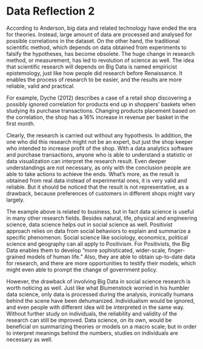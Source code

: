 # Data Reflection 2

According to Anderson, big data and related technology have ended the era for theories. 
Instead, large amount of data are processed and analysed for possible correlations in the dataset.
On the other hand, the traditional scientific method, which depends on data obtained from experiments to falsify the hypotheses, has become obsolete. 
The huge change in research method, or measurement, has led to revolution of science as well.
The idea that scientific research will depends on Big Data is named empiricist epistemology, just like how people did research before Renaissance. 
It enables the process of research to be easier, and the results are more reliable, valid and practical.

For example, Dyche (2012) describes a case of a retail shop discovering a possibly ignored correlation for products end up in shoppers’ baskets when studying its purchase transactions. 
Changing products placement based on the correlation, the shop has a 16% increase in revenue per basket in the first month.

Clearly, the research is carried out without any hypothesis. 
In addition, the one who did this research might not be an expert, but just the shop keeper who intended to increase profit of the shop.
With a data analytics software and purchase transactions, anyone who is able to understand a statistic or data visualization can interpret the research result. 
Even deeper understandings are not necessary, as only with the conclusion people are able to take actions to achieve the ends.
What’s more, as the result is obtained from real data instead of experimental ones, it is very valid and reliable. 
But it should be noticed that the result is not representative, as a drawback, because preferences of customers in different shops might vary largely.

The example above is related to business, but in fact data science is useful in many other research fields. 
Besides natural, life, physical and engineering science, data science helps out in social science as well.
Positivist approach relies on data from social behaviors to explain and summarize a specific phenomenon. 
Social science like sociology, economics, political science and geography can all apply to Positivism.
For Positivists, the Big Data enables them to develop “more sophisticated, wider-scale, finger-grained models of human life.” 
Also, they are able to obtain up-to-date data for research, and there are more opportunities to testify their models, which might even able to prompt the change of government policy.

However, the drawback of involving Big Data in social science research is worth noticing as well. 
Just like what Blumenstock worried in his humbler data science, only data is processed during the analysis, ironically humans behind the scene have been dehumanized.
Individualism would be ignored, and even people with different idea will be interpreted in the same way. 
Without further study on individuals, the reliability and validity of the research can still be improved.
Data science, on its own, would be beneficial on summarizing theories or models on a macro scale; 
but in order to interpret meanings behind the numbers, studies on individuals are necessary as well.
